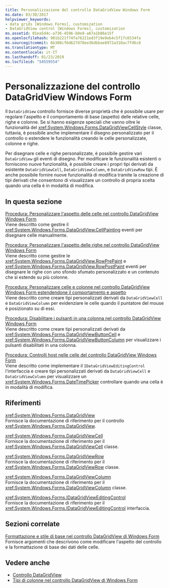```yaml
---
title: Personalizzazione del controllo DataGridView Windows Form
ms.date: 03/30/2017
helpviewer_keywords:
- data grids [Windows Forms], customization
- DataGridView control [Windows Forms], customization
ms.assetid: 01ea5d4c-a736-4596-b0e9-a67a1b86e15f
ms.openlocfilehash: 901b221f74fa76221ed3f19e9eb4c5f17c6534fa
ms.sourcegitcommit: 6b308cf6d627d78ee36dbbae8972a310ac7fd6c8
ms.translationtype: MT
ms.contentlocale: it-IT
ms.lasthandoff: 01/23/2019
ms.locfileid: "54559554"
---
```

# <a name="customizing-the-windows-forms-datagridview-control"></a>Personalizzazione del controllo DataGridView Windows Form
Il `DataGridView` controllo fornisce diverse proprietà che è possibile usare per regolare l'aspetto e il comportamento di base (aspetto) delle relative celle, righe e colonne. Se si hanno esigenze speciali che vanno oltre le funzionalità del <xref:System.Windows.Forms.DataGridViewCellStyle> classe, tuttavia, è possibile anche implementare il disegno personalizzato per il controllo o estendere le funzionalità creando le celle personalizzate, colonne e righe.  
  
 Per disegnare celle e righe personalizzate, è possibile gestire vari `DataGridView` gli eventi di disegno. Per modificare le funzionalità esistenti o forniscono nuove funzionalità, è possibile creare i propri tipi derivati da esistente `DataGridViewCell`, `DataGridViewColumn`, e `DataGridViewRow` tipi. È anche possibile fornire nuove funzionalità di modifica tramite la creazione di tipi derivati che consentono di visualizzare un controllo di propria scelta quando una cella è in modalità di modifica.  
  
## <a name="in-this-section"></a>In questa sezione  
 [Procedura: Personalizzare l'aspetto delle celle nel controllo DataGridView Windows Form](../../../../docs/framework/winforms/controls/customize-the-appearance-of-cells-in-the-datagrid.md)  
 Viene descritto come gestire il <xref:System.Windows.Forms.DataGridView.CellPainting> eventi per disegnare celle manualmente.  
  
 [Procedura: Personalizzare l'aspetto delle righe nel controllo DataGridView Windows Form](../../../../docs/framework/winforms/controls/customize-the-appearance-of-rows-in-the-datagrid.md)  
 Viene descritto come gestire le <xref:System.Windows.Forms.DataGridView.RowPrePaint> e <xref:System.Windows.Forms.DataGridView.RowPostPaint> eventi per disegnare le righe con uno sfondo sfumato personalizzato e un contenuto che si estende su più colonne.  
  
 [Procedura: Personalizzare celle e colonne nel controllo DataGridView Windows Form estendendone il comportamento e aspetto](../../../../docs/framework/winforms/controls/customize-cells-and-columns-in-the-datagrid-by-extending-behavior.md)  
 Viene descritto come creare tipi personalizzati derivati da `DataGridViewCell` e `DataGridViewColumn` per evidenziare le celle quando il puntatore del mouse è posizionato su di essi.  
  
 [Procedura: Disabilitare i pulsanti in una colonna nel controllo DataGridView Windows Form](../../../../docs/framework/winforms/controls/disable-buttons-in-a-button-column-in-the-datagrid.md)  
 Viene descritto come creare tipi personalizzati derivati da <xref:System.Windows.Forms.DataGridViewButtonCell> e <xref:System.Windows.Forms.DataGridViewButtonColumn> per visualizzare i pulsanti disabilitati in una colonna.  
  
 [Procedura: Controlli host nelle celle del controllo DataGridView Windows Form](../../../../docs/framework/winforms/controls/how-to-host-controls-in-windows-forms-datagridview-cells.md)  
 Viene descritto come implementare il `IDataGridViewEditingControl` l'interfaccia e creare tipi personalizzati derivati da `DataGridViewCell` e `DataGridViewColumn` per visualizzare un <xref:System.Windows.Forms.DateTimePicker> controllare quando una cella è in modalità di modifica.  
  
## <a name="reference"></a>Riferimenti  
 <xref:System.Windows.Forms.DataGridView>  
 Fornisce la documentazione di riferimento per il controllo <xref:System.Windows.Forms.DataGridView>.  
  
 <xref:System.Windows.Forms.DataGridViewCell>  
 Fornisce la documentazione di riferimento per il <xref:System.Windows.Forms.DataGridViewCell> classe.  
  
 <xref:System.Windows.Forms.DataGridViewRow>  
 Fornisce la documentazione di riferimento per il <xref:System.Windows.Forms.DataGridViewRow> classe.  
  
 <xref:System.Windows.Forms.DataGridViewColumn>  
 Fornisce la documentazione di riferimento per il <xref:System.Windows.Forms.DataGridViewColumn> classe.  
  
 <xref:System.Windows.Forms.IDataGridViewEditingControl>  
 Fornisce la documentazione di riferimento per il <xref:System.Windows.Forms.IDataGridViewEditingControl> interfaccia.  
  
## <a name="related-sections"></a>Sezioni correlate  
 [Formattazione e stile di base nel controllo DataGridView di Windows Form](../../../../docs/framework/winforms/controls/basic-formatting-and-styling-in-the-windows-forms-datagridview-control.md)  
 Fornisce argomenti che descrivono come modificare l'aspetto del controllo e la formattazione di base dei dati delle celle.  
  
## <a name="see-also"></a>Vedere anche
- [Controllo DataGridView](../../../../docs/framework/winforms/controls/datagridview-control-windows-forms.md)
- [Tipi di colonne nel controllo DataGridView di Windows Form](../../../../docs/framework/winforms/controls/column-types-in-the-windows-forms-datagridview-control.md)

